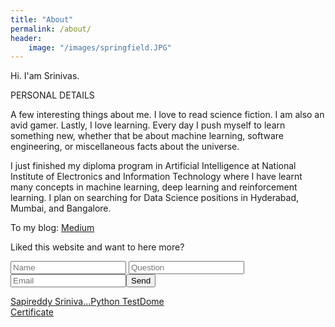 ```yaml
---
title: "About"
permalink: /about/
header:
    image: "/images/springfield.JPG"
---
```

Hi. I'am Srinivas.

PERSONAL DETAILS
<br>

A few interesting things about me. I love to read science fiction. I am also an avid gamer. Lastly, I love learning. Every day I push myself to learn something new, whether that be about machine learning, software engineering, or miscellaneous facts about the universe.
<br>

I just finished my diploma program in Artificial Intelligence at National Institute of Electronics and Information Technology where I have learnt many concepts in machine learning, deep learning and reinforcement learning. I plan on searching for Data Science positions in Hyderabad, Mumbai, and Bangalore.

To my blog: [ Medium ](https://medium.com/@sapireddyrahul)

Liked this website and want to here more?
<form action="https://formspree.io/sapireddyrahul@gmail.com"
      method="POST">
    <input type="text" placeholder="Name" name="name">
    <input type="text" placeholder="Question" name="Question">
    <input type="email" placeholder="Email" name="_replyto" required><input type="submit" value="Send">
</form>

<a href="https://www.testdome.com/cert/cf44c90a71584acea3434a0a53663e5c" class="testdome-certificate-stamp gold"><span class="testdome-certificate-name">Sapireddy Sriniva...</span><span class="testdome-certificate-test-name">Python </span><span class="testdome-certificate-card-logo">TestDome<br />Certificate</span></a><script>var stylesheet = "https://www.testdome.com/content/source/stylesheets/embed.css", link = document.createElement("link"); link.href = stylesheet, link.type = "text/css", link.rel = "stylesheet", link.media = "screen,print", document.getElementsByTagName("head")[0].appendChild(link);</script>
